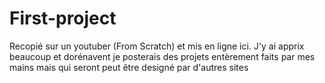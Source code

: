 # First-project

Recopié sur un youtuber (From Scratch) et mis en ligne ici. J'y ai apprix beaucoup et dorénavent je posterais des projets entèrement faits par mes 
mains mais qui seront peut être designé par d'autres sites
